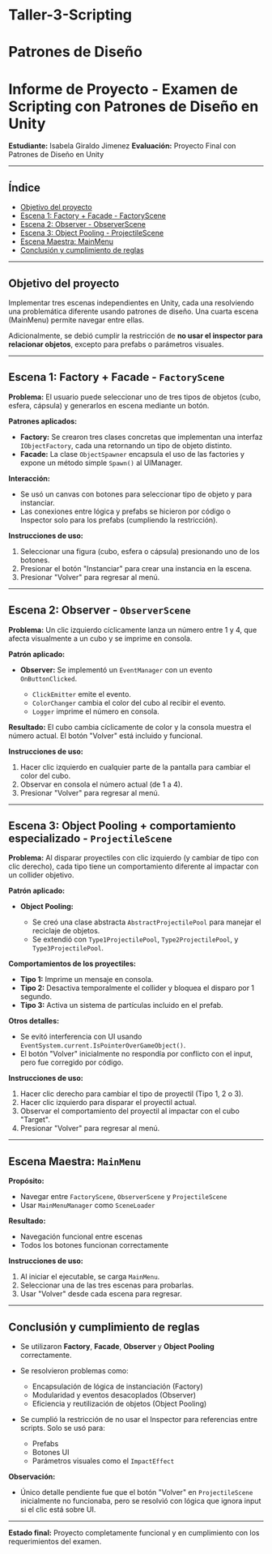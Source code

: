 # Taller-3-Scripting
# Patrones de Diseño
# Informe de Proyecto - Examen de Scripting con Patrones de Diseño en Unity

**Estudiante:** Isabela Giraldo Jimenez
**Evaluación:** Proyecto Final con Patrones de Diseño en Unity

---

## Índice

* [Objetivo del proyecto](#objetivo-del-proyecto)
* [Escena 1: Factory + Facade - FactoryScene](#escena-1-factory--facade---factoryscene)
* [Escena 2: Observer - ObserverScene](#escena-2-observer---observerscene)
* [Escena 3: Object Pooling - ProjectileScene](#escena-3-object-pooling--comportamiento-especializado---projectilescene)
* [Escena Maestra: MainMenu](#escena-maestra-mainmenu)
* [Conclusión y cumplimiento de reglas](#conclusión-y-cumplimiento-de-reglas)

---

## Objetivo del proyecto

Implementar tres escenas independientes en Unity, cada una resolviendo una problemática diferente usando patrones de diseño. Una cuarta escena (MainMenu) permite navegar entre ellas.

Adicionalmente, se debió cumplir la restricción de **no usar el inspector para relacionar objetos**, excepto para prefabs o parámetros visuales.

---

## Escena 1: Factory + Facade - `FactoryScene`

**Problema:** El usuario puede seleccionar uno de tres tipos de objetos (cubo, esfera, cápsula) y generarlos en escena mediante un botón.

**Patrones aplicados:**

* **Factory:** Se crearon tres clases concretas que implementan una interfaz `IObjectFactory`, cada una retornando un tipo de objeto distinto.
* **Facade:** La clase `ObjectSpawner` encapsula el uso de las factories y expone un método simple `Spawn()` al UIManager.

**Interacción:**

* Se usó un canvas con botones para seleccionar tipo de objeto y para instanciar.
* Las conexiones entre lógica y prefabs se hicieron por código o Inspector solo para los prefabs (cumpliendo la restricción).

**Instrucciones de uso:**

1. Seleccionar una figura (cubo, esfera o cápsula) presionando uno de los botones.
2. Presionar el botón "Instanciar" para crear una instancia en la escena.
3. Presionar "Volver" para regresar al menú.

---

## Escena 2: Observer - `ObserverScene`

**Problema:** Un clic izquierdo cíclicamente lanza un número entre 1 y 4, que afecta visualmente a un cubo y se imprime en consola.

**Patrón aplicado:**

* **Observer:** Se implementó un `EventManager` con un evento `OnButtonClicked`.

  * `ClickEmitter` emite el evento.
  * `ColorChanger` cambia el color del cubo al recibir el evento.
  * `Logger` imprime el número en consola.

**Resultado:** El cubo cambia cíclicamente de color y la consola muestra el número actual.
El botón "Volver" está incluido y funcional.

**Instrucciones de uso:**

1. Hacer clic izquierdo en cualquier parte de la pantalla para cambiar el color del cubo.
2. Observar en consola el número actual (de 1 a 4).
3. Presionar "Volver" para regresar al menú.

---

## Escena 3: Object Pooling + comportamiento especializado - `ProjectileScene`

**Problema:** Al disparar proyectiles con clic izquierdo (y cambiar de tipo con clic derecho), cada tipo tiene un comportamiento diferente al impactar con un collider objetivo.

**Patrón aplicado:**

* **Object Pooling:**

  * Se creó una clase abstracta `AbstractProjectilePool` para manejar el reciclaje de objetos.
  * Se extendió con `Type1ProjectilePool`, `Type2ProjectilePool`, y `Type3ProjectilePool`.

**Comportamientos de los proyectiles:**

* **Tipo 1:** Imprime un mensaje en consola.
* **Tipo 2:** Desactiva temporalmente el collider y bloquea el disparo por 1 segundo.
* **Tipo 3:** Activa un sistema de partículas incluido en el prefab.

**Otros detalles:**

* Se evitó interferencia con UI usando `EventSystem.current.IsPointerOverGameObject()`.
* El botón "Volver" inicialmente no respondía por conflicto con el input, pero fue corregido por código.

**Instrucciones de uso:**

1. Hacer clic derecho para cambiar el tipo de proyectil (Tipo 1, 2 o 3).
2. Hacer clic izquierdo para disparar el proyectil actual.
3. Observar el comportamiento del proyectil al impactar con el cubo "Target".
4. Presionar "Volver" para regresar al menú.

---

## Escena Maestra: `MainMenu`

**Propósito:**

* Navegar entre `FactoryScene`, `ObserverScene` y `ProjectileScene`
* Usar `MainMenuManager` como `SceneLoader`

**Resultado:**

* Navegación funcional entre escenas
* Todos los botones funcionan correctamente

**Instrucciones de uso:**

1. Al iniciar el ejecutable, se carga `MainMenu`.
2. Seleccionar una de las tres escenas para probarlas.
3. Usar "Volver" desde cada escena para regresar.

---

## Conclusión y cumplimiento de reglas

* Se utilizaron **Factory**, **Facade**, **Observer** y **Object Pooling** correctamente.

* Se resolvieron problemas como:

  * Encapsulación de lógica de instanciación (Factory)
  * Modularidad y eventos desacoplados (Observer)
  * Eficiencia y reutilización de objetos (Object Pooling)

* Se cumplió la restricción de no usar el Inspector para referencias entre scripts. Solo se usó para:

  * Prefabs
  * Botones UI
  * Parámetros visuales como el `ImpactEffect`

**Observación:**

* Único detalle pendiente fue que el botón "Volver" en `ProjectileScene` inicialmente no funcionaba, pero se resolvió con lógica que ignora input si el clic está sobre UI.

---

**Estado final:** Proyecto completamente funcional y en cumplimiento con los requerimientos del examen.
